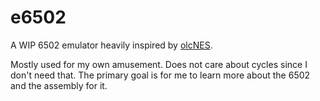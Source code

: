 # e6502

A WIP 6502 emulator heavily inspired by [olcNES][1].

Mostly used for my own amusement. Does not care
about cycles since I don't need that. The primary
goal is for me to learn more about the 6502 and the
assembly for it.

[1]: https://github.com/OneLoneCoder/olcNES
